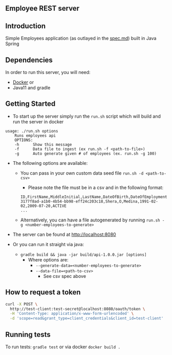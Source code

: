Employee REST server
---

## Introduction
Simple Employees application (as outlayed in the [spec.md](spec.md)) built in Java Spring

## Dependencies
In order to run this server, you will need:
- [Docker](https://www.docker.com) or
- Java11 and gradle

## Getting Started
- To start up the server simply run the `run.sh` script which will build and run the server in docker

```
usage: ./run.sh options
    Runs employees api
    OPTIONS:
    -h      Show this message
    -f      Data file to ingest (ex run.sh -f <path-to-file>)
    -g      Auto generate given # of employees (ex. run.sh -g 100)
```

- The following options are available:
  - You can pass in your own custom data seed file `run.sh -d <path-to-csv>`
    - Please note the file must be in a csv and in the following format:

    ```csv
    ID,FirstName,MiddleInitial,LastName,DateOfBirth,DateOfEmployment,Status
    3177f8ad-a1b0-4b54-bb98-eff24c203c18,Shera,O,Medina,1991-02-02,2009-07-20,ACTIVE
    ... 
    ```  

  - Alternatively, you can have a file autogenerated by running `run.sh -g <number-employees-to-generate>`

- The server can be found at <http://localhost:8080>
- Or you can run it straight via java:
  - `gradle build && java -jar build/api-1.0.0.jar [options]`
    - Where options are:
      - `--generate-data=<number-employees-to-generate> `
      - `--data-file=<path-to-csv>`
        - See csv spec above

## How to request a token

```sh
curl -X POST \ 
  http://test-client:test-secret@localhost:8080/oauth/token \
  -H 'Content-Type: application/x-www-form-urlencoded' \
  -d 'scope=read&grant_type=client_credentials&client_id=test-client'
```

## Running tests

To run tests: `gradle test` or via docker `docker build .`